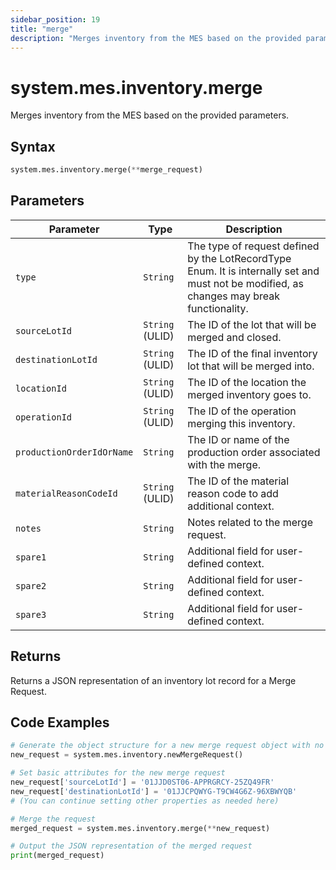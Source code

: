 ```yaml
---
sidebar_position: 19
title: "merge"
description: "Merges inventory from the MES based on the provided parameters."
---
```


# system.mes.inventory.merge

Merges inventory from the MES based on the provided parameters.

## Syntax

```python
system.mes.inventory.merge(**merge_request)
```

## Parameters

| Parameter                 | Type            | Description                                                                                                                               |
| ------------------------- | --------------- | ----------------------------------------------------------------------------------------------------------------------------------------- |
| `type`                    | `String`        | The type of request defined by the LotRecordType Enum. It is internally set and must not be modified, as changes may break functionality. |
| `sourceLotId`             | `String` (ULID) | The ID of the lot that will be merged and closed.                                                                                         |
| `destinationLotId`        | `String` (ULID) | The ID of the final inventory lot that will be merged into.                                                                               |
| `locationId`              | `String` (ULID) | The ID of the location the merged inventory goes to.                                                                                      |
| `operationId`             | `String` (ULID) | The ID of the operation merging this inventory.                                                                                           |
| `productionOrderIdOrName` | `String`        | The ID or name of the production order associated with the merge.                                                                         |
| `materialReasonCodeId`    | `String` (ULID) | The ID of the material reason code to add additional context.                                                                             |
| `notes`                   | `String`        | Notes related to the merge request.                                                                                                       |
| `spare1`                  | `String`        | Additional field for user-defined context.                                                                                                |
| `spare2`                  | `String`        | Additional field for user-defined context.                                                                                                |
| `spare3`                  | `String`        | Additional field for user-defined context.                                                                                                |

## Returns

Returns a JSON representation of an inventory lot record for a Merge Request.

## Code Examples

```python
# Generate the object structure for a new merge request object with no initial arguments
new_request = system.mes.inventory.newMergeRequest()

# Set basic attributes for the new merge request
new_request['sourceLotId'] = '01JJD0ST06-APPRGRCY-25ZQ49FR'
new_request['destinationLotId'] = '01JJCPQWYG-T9CW4G6Z-96XBWYQB'
# (You can continue setting other properties as needed here)

# Merge the request
merged_request = system.mes.inventory.merge(**new_request)

# Output the JSON representation of the merged request
print(merged_request)
```
